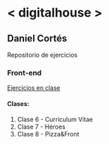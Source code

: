 # < digitalhouse >

## Daniel Cortés

Repositorio de ejercicios

### Front-end

[Ejercicios en clase](https://dancogit.github.io/digitalhouse-github/front-end/index.html)

#### Clases:

1. Clase 6 - Currículum Vitae
2. Clase 7 - Héroes
3. Clase 8 - Pizza&Front